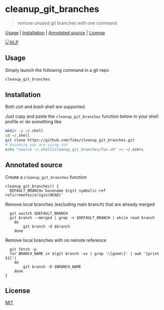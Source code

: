 # cleanup_git_branches

> remove unused git branches with one command

[Usage](#usage) |
[Installation](#installation) |
[Annotated source](#annotated-source) |
[License](#license)

[![KLP](https://fibo.github.io/svg/klp-badge.svg)](https://fibo.github.io/kiss-literate-programming)

## Usage

Simply launch the following command in a git repo

```sh
cleanup_git_branches
```

## Installation

Both *zsh* and *bash* shell are supported.

Just copy and paste the `cleanup_git_branches` function below in your shell profile or do something like

```sh
mkdir -p ~/.shell
cd ~/.shell
git clone https://github.com/fibo/cleanup_git_branches.git
# Assuming you are using zsh
echo "source ~/.shell/cleanup_git_branches/fun.sh" >> ~/.zshrc
```

## Annotated source

Create a `cleanup_git_branches` function

    cleanup_git_branches() {
      DEFAULT_BRANCH=`basename $(git symbolic-ref refs/remotes/origin/HEAD)`

Remove local branches (excluding main branch) that are already merged

      git switch $DEFAULT_BRANCH
      git branch --merged | grep -v $DEFAULT_BRANCH | while read branch
      	do
      		git branch -d $branch
      	done

Remove local branches with no remote reference

      git fetch -p
      for BRANCH_NAME in $(git branch -vv | grep '\[gone\]' | awk '{print $1}')
      	do
      		git branch -D $BRANCH_NAME
      	done
    }

## License

[MIT](https://fibo.github.io/mit-license)

